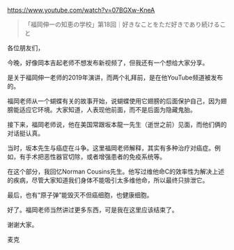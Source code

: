 https://www.youtube.com/watch?v=07BGXw-KneA

> 「福岡伸一の知恵の学校」第18回｜好きなことをただ好きであり続けること 

各位朋友们，

今晚，好像岡本吉起老师不想发布新视频了，但我还有一个想给大家分享。

是关于福岡伸一老师的2019年演讲，而两个礼拜前，是在他YouTube频道被发布的。

福岡老师从一个蝴蝶有关的故事开始，说蝴蝶使用它翅膀的后面保护自己，因为翅膀能适应它环境。大家知道，人表现他前面，而不是后面为隐藏鬼胎。

接下来，福岡老师说，他在美国常跟坂本龍一先生（逝世之前）见面，而他们俩的对话挺认真。

当时，坂本先生与癌症在斗争。这里福岡老师解释，其实有多种治疗对癌症。例如，有手术把恶性器官切除，或者增强患者的免疫系统等。

在这个部分，我回忆Norman Cousins先生。他写过维他命C的效率性为解决上述的疾病，尽管大家知道我们身体不能吸引太多维他命，所以最终只排泄它。

最后，也有“原子弹”能毁灭不但癌细胞，也健康细胞。

好了。福岡老师当然讲过更多东西，可是我在这里应该结束了。

谢谢大家。

麦克
